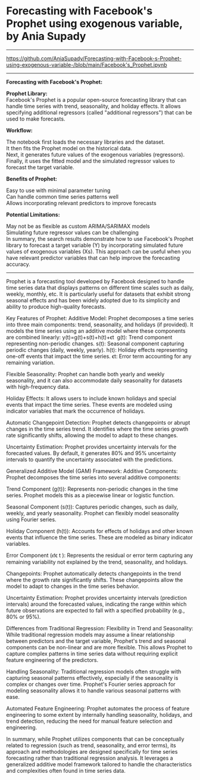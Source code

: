 # Forecasting with Facebook's Prophet using exogenous variable, by Ania Supady

---
https://github.com/AniaSupady/Forecasting-with-Facebook-s-Prophet-using-exogenous-variable-/blob/main/Facebook's_Prophet.ipynb


-----
**Forecasting with Facebook's Prophet:**  

**Prophet Library:**  
Facebook's Prophet is a popular open-source forecasting library that can handle time series with trend, seasonality, and holiday effects. It allows specifying additional regressors (called "additional regressors") that can be used to make forecasts.

**Workflow:**  

The notebook first loads the necessary libraries and the dataset.  
It then fits the Prophet model on the historical data.  
Next, it generates future values of the exogenous variables (regressors).  
Finally, it uses the fitted model and the simulated regressor values to forecast the target variable.  

**Benefits of Prophet:**  

Easy to use with minimal parameter tuning  
Can handle common time series patterns well  
Allows incorporating relevant predictors to improve forecasts  

**Potential Limitations:**    

May not be as flexible as custom ARIMA/SARIMAX models  
Simulating future regressor values can be challenging  
In summary, the search results demonstrate how to use Facebook's Prophet library to forecast a target variable (Y) by incorporating simulated future values of exogenous variables (Xs). This approach can be useful when you have relevant predictor variables that can help improve the forecasting accuracy.  








------
Prophet is a forecasting tool developed by Facebook designed to handle time series data that displays patterns on different time scales such as daily, weekly, monthly, etc. It is particularly useful for datasets that exhibit strong seasonal effects and has been widely adopted due to its simplicity and ability to produce high-quality forecasts.

Key Features of Prophet:
Additive Model: Prophet decomposes a time series into three main components: trend, seasonality, and holidays (if provided). It models the time series using an additive model where these components are combined linearly:
y(t)=g(t)+s(t)+h(t)+ϵt
​
g(t): Trend component representing non-periodic changes.
s(t): Seasonal component capturing periodic changes (daily, weekly, yearly).
h(t): Holiday effects representing one-off events that impact the time series.
ϵt: Error term accounting for any remaining variation.

Flexible Seasonality: Prophet can handle both yearly and weekly seasonality, and it can also accommodate daily seasonality for datasets with high-frequency data.

Holiday Effects: It allows users to include known holidays and special events that impact the time series. These events are modeled using indicator variables that mark the occurrence of holidays.

Automatic Changepoint Detection: Prophet detects changepoints or abrupt changes in the time series trend. It identifies where the time series growth rate significantly shifts, allowing the model to adapt to these changes.

Uncertainty Estimation: Prophet provides uncertainty intervals for the forecasted values. By default, it generates 80% and 95% uncertainty intervals to quantify the uncertainty associated with the predictions.

Generalized Additive Model (GAM) Framework:
Additive Components: Prophet decomposes the time series into several additive components:

Trend Component (g(t)): Represents non-periodic changes in the time series. Prophet models this as a piecewise linear or logistic function.

Seasonal Component (s(t)): Captures periodic changes, such as daily, weekly, and yearly seasonality. Prophet can flexibly model seasonality using Fourier series.

Holiday Component (h(t)): Accounts for effects of holidays and other known events that influence the time series. These are modeled as binary indicator variables.

Error Component (𝜖𝑡ϵ t ): Represents the residual or error term capturing any remaining variability not explained by the trend, seasonality, and holidays.

Changepoints: Prophet automatically detects changepoints in the trend where the growth rate significantly shifts. These changepoints allow the model to adapt to changes in the time series behavior.

Uncertainty Estimation: Prophet provides uncertainty intervals (prediction intervals) around the forecasted values, indicating the range within which future observations are expected to fall with a specified probability (e.g., 80% or 95%).

Differences from Traditional Regression:
Flexibility in Trend and Seasonality: While traditional regression models may assume a linear relationship between predictors and the target variable, Prophet's trend and seasonal components can be non-linear and are more flexible. This allows Prophet to capture complex patterns in time series data without requiring explicit feature engineering of the predictors.

Handling Seasonality: Traditional regression models often struggle with capturing seasonal patterns effectively, especially if the seasonality is complex or changes over time. Prophet's Fourier series approach for modeling seasonality allows it to handle various seasonal patterns with ease.

Automated Feature Engineering: Prophet automates the process of feature engineering to some extent by internally handling seasonality, holidays, and trend detection, reducing the need for manual feature selection and engineering.

In summary, while Prophet utilizes components that can be conceptually related to regression (such as trend, seasonality, and error terms), its approach and methodologies are designed specifically for time series forecasting rather than traditional regression analysis. It leverages a generalized additive model framework tailored to handle the characteristics and complexities often found in time series data.

